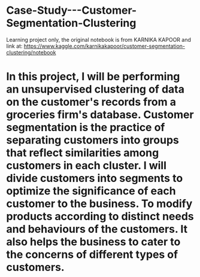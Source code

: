 # Case-Study---Customer-Segmentation-Clustering
Learning project only, the original notebook is from KARNIKA KAPOOR and link at: https://www.kaggle.com/karnikakapoor/customer-segmentation-clustering/notebook

# In this project, I will be performing an unsupervised clustering of data on the customer's records from a groceries firm's database. Customer segmentation is the practice of separating customers into groups that reflect similarities among customers in each cluster. I will divide customers into segments to optimize the significance of each customer to the business. To modify products according to distinct needs and behaviours of the customers. It also helps the business to cater to the concerns of different types of customers.
